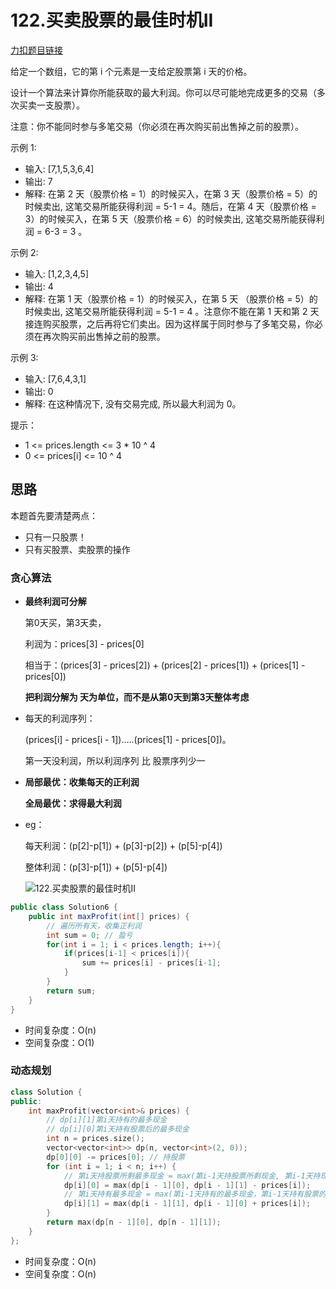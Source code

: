 # 122.买卖股票的最佳时机II

[力扣题目链接](https://leetcode-cn.com/problems/best-time-to-buy-and-sell-stock-ii/)

给定一个数组，它的第 i 个元素是一支给定股票第 i 天的价格。

设计一个算法来计算你所能获取的最大利润。你可以尽可能地完成更多的交易（多次买卖一支股票）。

注意：你不能同时参与多笔交易（你必须在再次购买前出售掉之前的股票）。


示例 1:
* 输入: [7,1,5,3,6,4]
* 输出: 7
* 解释: 在第 2 天（股票价格 = 1）的时候买入，在第 3 天（股票价格 = 5）的时候卖出, 这笔交易所能获得利润 = 5-1 = 4。随后，在第 4 天（股票价格 = 3）的时候买入，在第 5 天（股票价格 = 6）的时候卖出, 这笔交易所能获得利润 = 6-3 = 3 。

示例 2:
* 输入: [1,2,3,4,5]
* 输出: 4
* 解释: 在第 1 天（股票价格 = 1）的时候买入，在第 5 天 （股票价格 = 5）的时候卖出, 这笔交易所能获得利润 = 5-1 = 4 。注意你不能在第 1 天和第 2 天接连购买股票，之后再将它们卖出。因为这样属于同时参与了多笔交易，你必须在再次购买前出售掉之前的股票。

示例 3:
* 输入: [7,6,4,3,1]
* 输出: 0
* 解释: 在这种情况下, 没有交易完成, 所以最大利润为 0。

提示：
* 1 <= prices.length <= 3 * 10 ^ 4
* 0 <= prices[i] <= 10 ^ 4

## 思路

本题首先要清楚两点：

* 只有一只股票！
* 只有买股票、卖股票的操作 

### 贪心算法

+ **最终利润可分解**

  第0天买，第3天卖，

  利润为：prices[3] - prices[0]

  相当于：(prices[3] - prices[2]) + (prices[2] - prices[1]) + (prices[1] - prices[0])

  **把利润分解为 天为单位，而不是从第0天到第3天整体考虑**

+ 每天的利润序列：

  (prices[i] - prices[i - 1]).....(prices[1] - prices[0])。

  第一天没利润，所以利润序列 比 股票序列少一

+ **局部最优：收集每天的正利润**

  **全局最优：求得最大利润**

+ eg：

  每天利润：(p[2]-p[1]) + (p[3]-p[2]) + (p[5]-p[4])

  整体利润：(p[3]-p[1]) + (p[5]-p[4])

  ![122.买卖股票的最佳时机II](https://img-blog.csdnimg.cn/2020112917480858.png)

```java
public class Solution6 {
    public int maxProfit(int[] prices) {
        // 遍历所有天，收集正利润
        int sum = 0; // 盈亏
        for(int i = 1; i < prices.length; i++){
            if(prices[i-1] < prices[i]){
                sum += prices[i] - prices[i-1];
            }
        }
        return sum;
    }
}
```

* 时间复杂度：O(n)
* 空间复杂度：O(1)

### 动态规划 

```CPP
class Solution {
public:
    int maxProfit(vector<int>& prices) {
        // dp[i][1]第i天持有的最多现金
        // dp[i][0]第i天持有股票后的最多现金
        int n = prices.size();
        vector<vector<int>> dp(n, vector<int>(2, 0));
        dp[0][0] -= prices[0]; // 持股票
        for (int i = 1; i < n; i++) {
            // 第i天持股票所剩最多现金 = max(第i-1天持股票所剩现金, 第i-1天持现金-买第i天的股票)
            dp[i][0] = max(dp[i - 1][0], dp[i - 1][1] - prices[i]);
            // 第i天持有最多现金 = max(第i-1天持有的最多现金，第i-1天持有股票的最多现金+第i天卖出股票)
            dp[i][1] = max(dp[i - 1][1], dp[i - 1][0] + prices[i]);
        }
        return max(dp[n - 1][0], dp[n - 1][1]);
    }
};
```

* 时间复杂度：O(n)
* 空间复杂度：O(n)

